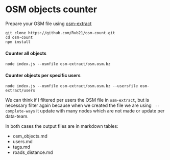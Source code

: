 #  OSM objects counter 

Prepare your OSM file using [osm-extract](https://github.com/Rub21/osm-object-counter/tree/master/osm-extract)

```
git clone https://github.com/Rub21/osm-count.git
cd osm-count
npm install

```

#### Counter all objects

```
node index.js --osmfile osm-extract/osm.osm.bz

```


#### Counter objects per specific users


```
node index.js --osmfile osm-extract/osm.osm.bz --usersfile osm-extract/users

```

We can think if I filtered per users the OSM file in `osm-extract`, but is necessary filter again because when we created the file we are using ` --complete-ways` it update with many nodes which are not made or update per data-team.

In both cases the output files are  in markdown tables: 

- osm_objects.md
- users.md
- tags.md
- roads_distance.md
 

 
